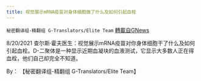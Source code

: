 ```yaml
---
title: 视觉展示mRNA疫苗对身体细胞做了什么及如何引起血栓
---
```

`秘密翻译组-精翻组 G-Translators/Elite Team` [轉載自GNews](https://gnews.org/zh-hans/1570529/)

8/20/2021 查尔斯·霍夫医生：视觉展示mRNA疫苗对你身体细胞干了什么及如何引起血栓。D-二聚体是一种显示近期血凝块的血液测试，它显示大多数人正在得血栓，他们自己却完全不知道。

By： 【秘密翻译组-精翻组 G-Translators/Elite Team】
